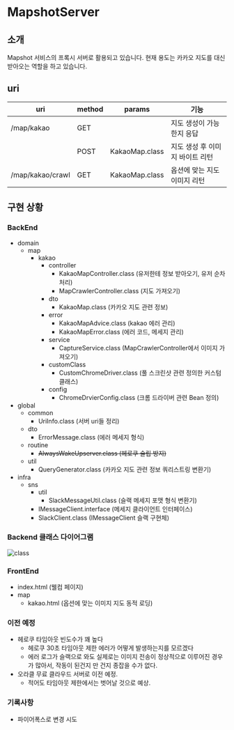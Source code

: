 # MapshotServer
## 소개
Mapshot 서비스의 프록시 서버로 활용되고 있습니다. 현재 용도는 카카오 지도를 대신 받아오는 역할을 하고 있습니다.

## uri
|uri|method|params|기능|
|---|---|--|------|
|/map/kakao|GET||지도 생성이 가능한지 응답|
||POST|KakaoMap.class|지도 생성 후 이미지 바이트 리턴|
|/map/kakao/crawl|GET|KakaoMap.class|옵션에 맞는 지도 이미지 리턴|

## 구현 상황
### BackEnd
- domain
    - map 
        - kakao
            - controller
                - KakaoMapController.class (유저한테 정보 받아오기, 유저 순차 처리)
                - MapCrawlerController.class (지도 가져오기)
            - dto
                - KakaoMap.class (카카오 지도 관련 정보)
            - error
                - KakaoMapAdvice.class (kakao 에러 관리)
                - KakaoMapError.class (에러 코드, 메세지 관리)
            - service
                - CaptureService.class (MapCrawlerController에서 이미지 가져오기)
            - customClass
                - CustomChromeDriver.class (풀 스크린샷 관련 정의한 커스텀 클래스)
            - config
                - ChromeDrvierConfig.class (크롬 드라이버 관련 Bean 정의)
- global
    - common
        - UriInfo.class (서버 uri들 정리)
    - dto
        - ErrorMessage.class (에러 메세지 형식)
    - routine
        - ~~AlwaysWakeUpserver.class (헤로쿠 슬립 방지)~~
    - util
        - QueryGenerator.class (카카오 지도 관련 정보 쿼리스트링 변환기)
- infra
    - sns
        - util
            - SlackMessageUtil.class (슬랙 메세지 포맷 형식 변환기)
        - IMessageClient.interface (메세지 클라이언트 인터페이스)
        - SlackClient.class (IMessageClient 슬랙 구현체)

### Backend 클래스 다이어그램
![class](https://user-images.githubusercontent.com/59993347/151492486-b8fb4a0b-5ab6-4b0f-af85-72adfe904c78.png)

### FrontEnd
- index.html (웰컴 페이지)
- map
    - kakao.html (옵션에 맞는 이미지 지도 동적 로딩)

### 이전 예정
- 헤로쿠 타임아웃 빈도수가 꽤 높다
    - 헤로쿠 30초 타임아웃 제한 에러가 어떻게 발생하는지를 모르겠다
    - 에러 로그가 슬랙으로 와도 실제로는 이미지 전송이 정상적으로 이루어진 경우가 많아서, 작동이 된건지 만 건지 종잡을 수가 없다.
- 오라클 무료 클라우드 서버로 이전 예정.
    - 적어도 타임아웃 제한에서는 벗어날 것으로 예상.

### 기록사항
- 파이어폭스로 변경 시도

